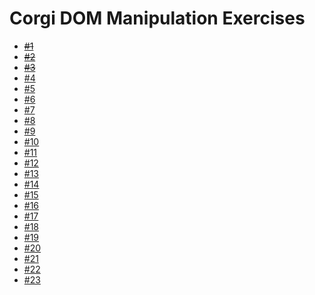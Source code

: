 # Corgi DOM Manipulation Exercises

* ~~[#1](exercises/1)~~
* ~~[#2](exercises/2)~~
* ~~[#3](exercises/3)~~
* [#4](exercises/4)
* [#5](exercises/5)
* [#6](exercises/6)
* [#7](exercises/7)
* [#8](exercises/8)
* [#9](exercises/9)
* [#10](exercises/10)
* [#11](exercises/11)
* [#12](exercises/12)
* [#13](exercises/13)
* [#14](exercises/14)
* [#15](exercises/15)
* [#16](exercises/16)
* [#17](exercises/17)
* [#18](exercises/18)
* [#19](exercises/19)
* [#20](exercises/20)
* [#21](exercises/21)
* [#22](exercises/22)
* [#23](exercises/23)
